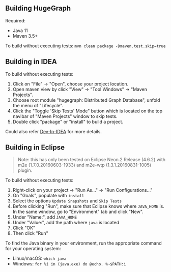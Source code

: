 Building HugeGraph
--------------

Required:

* Java 11
* Maven 3.5+

To build without executing tests: `mvn clean package -Dmaven.test.skip=true`

## Building in IDEA

To build without executing tests:

1. Click on "File" -> "Open", choose your project location.
2. Open maven view by click "View" -> "Tool Windows" -> "Maven Projects".
3. Choose root module "hugegraph: Distributed Graph Database", unfold the menu of "Lifecycle".
4. Click the "Toggle 'Skip Tests' Mode" button which is located on the top navibar of "Maven Projects" window to skip tests.
5. Double click "package" or "install" to build a project.

Could also refer [Dev-In-IDEA](https://hugegraph.apache.org/docs/contribution-guidelines/hugegraph-server-idea-setup/) for more details.

## Building in Eclipse

> Note: this has only been tested on Eclipse Neon.2 Release (4.6.2) with m2e (1.7.0.20160603-1933) and m2e-wtp (1.3.1.20160831-1005) plugin.

To build without executing tests:

1. Right-click on your project -> "Run As..." -> "Run Configurations..."
2. On "Goals", populate with `install`
3. Select the options `Update Snapshots` and `Skip Tests`
4. Before clicking "Run", make sure that Eclipse knows where `JAVA_HOME` is. In the same window, go to "Environment" tab and click "New".
5. Under "Name:", add `JAVA_HOME`
6. Under "Value:", add the path where `java` is located
7. Click "OK"
8. Then click "Run"

To find the Java binary in your environment, run the appropriate command for your operating system:
* Linux/macOS: `which java`
* Windows: `for %i in (java.exe) do @echo. %~$PATH:i`


